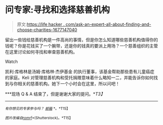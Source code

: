 # 问专家:寻找和选择慈善机构

> 原文:[https://life hacker . com/ask-an-expert-all-about-finding-and-choose-charities-1677147040](https://lifehacker.com/ask-an-expert-all-about-finding-and-choosing-charities-1677147040)

留出一些钱给慈善机构是一件高尚的事情，但是你怎么知道哪些慈善机构值得你的钱呢？你是花钱买了一个腕带，还是你的钱真的要派上用场？一个慈善组织的主管在这里讨论如何寻找和审查慈善机构。

Watch

凯利·库格林是汤姆·库格林·杰伊基金 的执行董事，该基金帮助那些患有儿童癌症的家庭。Keli 对管理慈善机构和受托捐赠意味着什么略知一二，并能告诉你如何找到与你相关的慈善机构。她下一个小时会在这里，所以问吧！

***现场 Q & A 结束了，但是谢谢大家的提问。**T3】*

* * *

<small>*有你想见的专家参与吗？*</small> [<small>*邮箱*</small>](mailto:andy@lifehacker.com) <small>*。*T15】</small>

<small>*图片改编自*</small>[<small>*romrf*</small>](http://www.shutterstock.com/pic.mhtml?id=155219123&src=id)<small>*(Shutterstock)。*T15】</small>